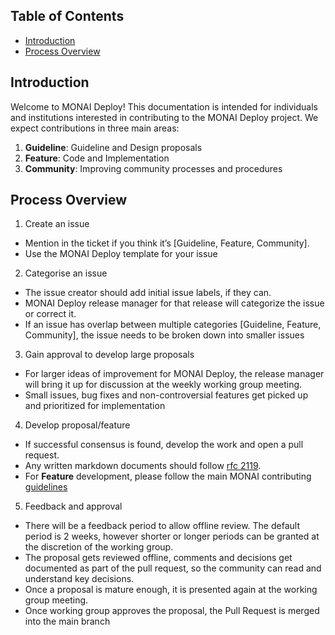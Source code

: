 ## Table of Contents
- [Introduction](#introduction)
- [Process Overview](#process-overview)

## Introduction

Welcome to MONAI Deploy! This documentation is intended for individuals and institutions interested in contributing to the MONAI Deploy project. We expect contributions in three main areas:

1. **Guideline**: Guideline and Design proposals
2. **Feature**: Code and Implementation
3. **Community**: Improving community processes and procedures

## Process Overview

1. Create an issue
  * Mention in the ticket if you think it’s [Guideline, Feature, Community].
  * Use the MONAI Deploy template for your issue
  
2. Categorise an issue

 * The issue creator should add initial issue labels, if they can.
 * MONAI Deploy release manager for that release will categorize the issue or correct it.
 * If an issue has overlap between multiple categories [Guideline, Feature, Community], the issue needs to be broken down into smaller issues

3. Gain approval to develop large proposals

  * For larger ideas of improvement for MONAI Deploy, the release manager will bring it up for discussion at the weekly working group meeting.
  * Small issues, bug fixes and non-controversial features get picked up and prioritized for implementation

4. Develop proposal/feature

  * If successful consensus is found, develop the work and open a pull request. 
  * Any written markdown documents should follow [rfc 2119](https://datatracker.ietf.org/doc/html/rfc2119).
  * For **Feature** development, please follow the main MONAI contributing [guidelines](https://github.com/Project-MONAI/MONAI/blob/dev/CONTRIBUTING.md)

5. Feedback and approval

  * There will be a feedback period to allow offline review. The default period is 2 weeks, however shorter or longer periods can be granted at the discretion of the working group.
  * The proposal gets reviewed offline, comments and decisions get documented as part of the pull request, so the community can read and understand key decisions.
  * Once a proposal is mature enough, it is presented again at the working group meeting.
  * Once working group approves the proposal, the Pull Request is merged into the main branch
